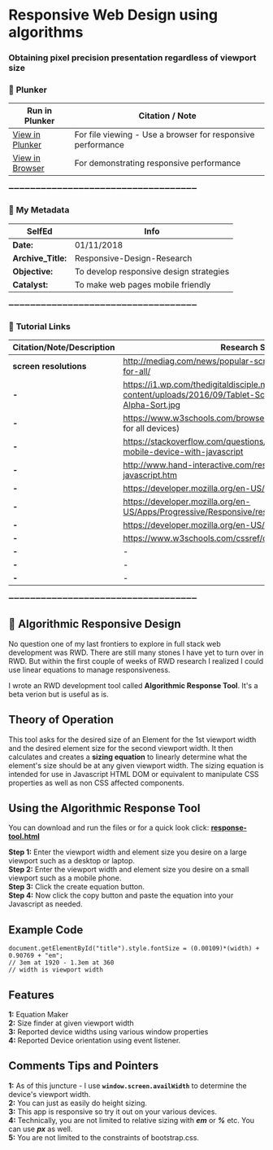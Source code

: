# Responsive Web Design using algorithms

### **Obtaining pixel precision presentation regardless of viewport size** 


### :arrow_down_small: **Plunker**
Run in Plunker | Citation / Note
----------------------------------------------------------------------------|--------------------------------------------------------
[View in Plunker](https://plnkr.co/edit/Kycfo9gBu5gfeR5jTkyy?p=info) | For file viewing - Use a browser for responsive performance
[View in Browser](http://www.tarptiedown.com/response/response-tool.html) | For demonstrating responsive performance

:heavy_minus_sign::heavy_minus_sign::heavy_minus_sign::heavy_minus_sign::heavy_minus_sign::heavy_minus_sign::heavy_minus_sign::heavy_minus_sign::heavy_minus_sign::heavy_minus_sign::heavy_minus_sign::heavy_minus_sign::heavy_minus_sign::heavy_minus_sign::heavy_minus_sign::heavy_minus_sign::heavy_minus_sign::heavy_minus_sign::heavy_minus_sign::heavy_minus_sign::heavy_minus_sign::heavy_minus_sign::heavy_minus_sign::heavy_minus_sign::heavy_minus_sign::heavy_minus_sign::heavy_minus_sign::heavy_minus_sign::heavy_minus_sign::heavy_minus_sign::heavy_minus_sign::heavy_minus_sign::heavy_minus_sign::heavy_minus_sign::heavy_minus_sign:

### :arrow_down_small: **My Metadata**
**SelfEd**          |  **Info** 
------------------- | ------------------------------------------------------------------------
**Date:**           | 01/11/2018
**Archive_Title:**  | Responsive-Design-Research
**Objective:**      | To develop responsive design strategies
**Catalyst:**       | To make web pages mobile friendly                                                                   

:heavy_minus_sign::heavy_minus_sign::heavy_minus_sign::heavy_minus_sign::heavy_minus_sign::heavy_minus_sign::heavy_minus_sign::heavy_minus_sign::heavy_minus_sign::heavy_minus_sign::heavy_minus_sign::heavy_minus_sign::heavy_minus_sign::heavy_minus_sign::heavy_minus_sign::heavy_minus_sign::heavy_minus_sign::heavy_minus_sign::heavy_minus_sign::heavy_minus_sign::heavy_minus_sign::heavy_minus_sign::heavy_minus_sign::heavy_minus_sign::heavy_minus_sign::heavy_minus_sign::heavy_minus_sign::heavy_minus_sign::heavy_minus_sign::heavy_minus_sign::heavy_minus_sign::heavy_minus_sign::heavy_minus_sign::heavy_minus_sign::heavy_minus_sign:

### :arrow_down_small: **Tutorial Links**
**Citation/Note/Description**    | **Research Sources**                                                
---------------------- | ---------------------------------------------------------------------------
**screen resolutions** | http://mediag.com/news/popular-screen-resolutions-designing-for-all/ 
**-**                  | https://i1.wp.com/thedigitaldisciple.net/wp-content/uploads/2016/09/Tablet-Screen-Master-2016-09-21-Alpha-Sort.jpg
**-**  | https://www.w3schools.com/browsers/default.asp   (browser statistics for all devices) 
**-**  | https://stackoverflow.com/questions/6666907/how-to-detect-a-mobile-device-with-javascript 
**-**  | http://www.hand-interactive.com/resources/detect-mobile-javascript.htm
**-**  | https://developer.mozilla.org/en-US/search?q=navigator.userAgent
**-**  | https://developer.mozilla.org/en-US/Apps/Progressive/Responsive/responsive_design_building_blocks
**-**  | https://developer.mozilla.org/en-US/docs/Web/CSS/font-size
**-**  | https://www.w3schools.com/cssref/css_units.asp
**-**  | -
**-**  | -
**-**  | -
  

  
  
  
:heavy_minus_sign::heavy_minus_sign::heavy_minus_sign::heavy_minus_sign::heavy_minus_sign::heavy_minus_sign::heavy_minus_sign::heavy_minus_sign::heavy_minus_sign::heavy_minus_sign::heavy_minus_sign::heavy_minus_sign::heavy_minus_sign::heavy_minus_sign::heavy_minus_sign::heavy_minus_sign::heavy_minus_sign::heavy_minus_sign::heavy_minus_sign::heavy_minus_sign::heavy_minus_sign::heavy_minus_sign::heavy_minus_sign::heavy_minus_sign::heavy_minus_sign::heavy_minus_sign::heavy_minus_sign::heavy_minus_sign::heavy_minus_sign::heavy_minus_sign::heavy_minus_sign::heavy_minus_sign::heavy_minus_sign::heavy_minus_sign::heavy_minus_sign:

## :arrow_down_small: **Algorithmic Responsive Design**

No question one of my last frontiers to explore in full stack web development was RWD. There are still many stones I have yet to turn over in RWD. But within the first couple of weeks of RWD research I realized I could use linear equations to manage responsiveness.

I wrote an RWD development tool called **Algorithmic Response Tool**. It's a beta verion but is useful as is.

## Theory of Operation
This tool asks for the desired size of an Element for the 1st viewport width and the desired element size for the second viewport width. It then calculates and creates a **sizing equation** to linearly determine what the element's size should be at any given viewport width. The sizing equation is intended for use in Javascript HTML DOM or equivalent to manipulate CSS properties as well as non CSS affected components.


## Using the Algorithmic Response Tool
You can download and run the files or for a quick look click: [**response-tool.html**](http://www.tarptiedown.com/response/response-tool.html)

**Step 1:** Enter the viewport width and element size you desire on a large viewport such as a desktop or laptop.   
**Step 2:** Enter the viewport width and element size you desire on a small viewport such as a mobile phone.    
**Step 3:** Click the create equation button.    
**Step 4:** Now click the copy button and paste the equation into your Javascript as needed.

## Example Code
    document.getElementById("title").style.fontSize = (0.00109)*(width) + 0.90769 + "em";      
    // 3em at 1920 - 1.3em at 360
    // width is viewport width
    
## Features
**1:** Equation Maker   
**2:** Size finder at given viewport width   
**3:** Reported device widths using various window properties    
**4:** Reported Device orientation using event listener.   

## Comments Tips and Pointers
**1:** As of this juncture - I use **`window.screen.availWidth`** to determine the device's viewport width.   
**2:** You can just as easily do height sizing.   
**3:** This app is responsive so try it out on your various devices.   
**4:** Technically, you are not limited to relative sizing with ***em*** or ***%*** etc. You can use ***px*** as well.   
**5:** You are not limited to the constraints of bootstrap.css.   
